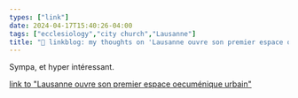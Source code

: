 ```yaml
---
types: ["link"]
date: 2024-04-17T15:40:26-04:00
tags: ["ecclesiology","city church","Lausanne"]
title: "🔗 linkblog: my thoughts on 'Lausanne ouvre son premier espace oecuménique urbain'"
---
```

Sympa, et hyper intéressant.

[link to "Lausanne ouvre son premier espace oecuménique urbain"](https://www.rts.ch/info/regions/vaud/2024/article/lausanne-ouvre-son-premier-espace-oecumenique-urbain-28472370.html?rts_source=rss_t)

